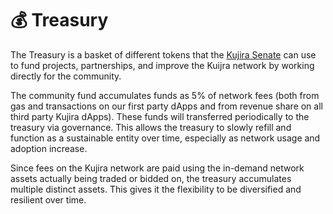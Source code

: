 # 💰 Treasury

The Treasury is a basket of different tokens that the [Kujira Senate](../../dapps-and-infrastructure/senate.md) can use to fund projects, partnerships, and improve the Kuijra network by working directly for the community.

The community fund accumulates funds as 5% of network fees (both from gas and transactions on our first party dApps and from revenue share on all third party Kujira dApps). These funds will transferred periodically to the treasury via governance. This allows the treasury to slowly refill and function as a sustainable entity over time, especially as network usage and adoption increase.&#x20;

Since fees on the Kujira network are paid using the in-demand network assets actually being traded or bidded on, the treasury accumulates multiple distinct assets. This gives it the flexibility to be diversified and resilient over time.
